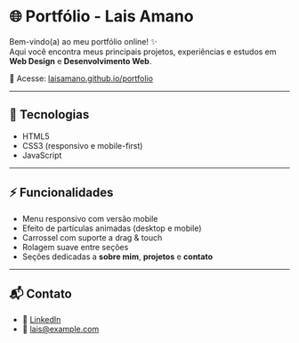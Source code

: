 # 🌐 Portfólio - Lais Amano

Bem-vindo(a) ao meu portfólio online! ✨  
Aqui você encontra meus principais projetos, experiências e estudos em **Web Design** e **Desenvolvimento Web**.  

🔗 Acesse: [laisamano.github.io/portfolio](https://laisamano.github.io/portfolio/)

---

## 🚀 Tecnologias
- HTML5  
- CSS3 (responsivo e mobile-first)  
- JavaScript  

---

## ⚡ Funcionalidades
- Menu responsivo com versão mobile  
- Efeito de partículas animadas (desktop e mobile)  
- Carrossel com suporte a drag & touch  
- Rolagem suave entre seções  
- Seções dedicadas a **sobre mim**, **projetos** e **contato**  

---

## 📬 Contato
- 💼 [LinkedIn](https://linkedin.com/in/laisamano)  
- 📧 lais@example.com
